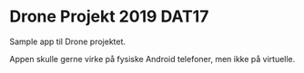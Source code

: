 # Drone Projekt 2019 DAT17
Sample app til Drone projektet.

Appen skulle gerne virke på fysiske Android telefoner, men ikke på virtuelle.
